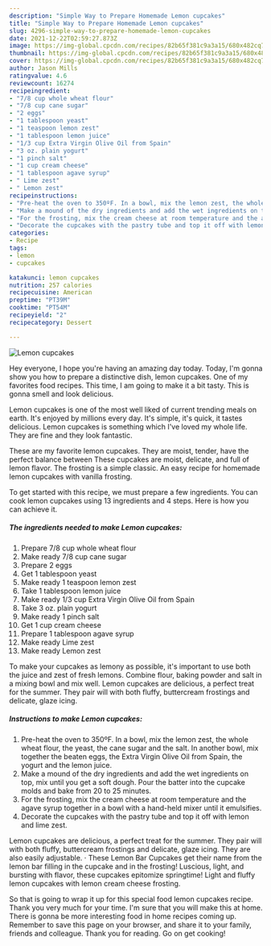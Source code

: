 ```yaml
---
description: "Simple Way to Prepare Homemade Lemon cupcakes"
title: "Simple Way to Prepare Homemade Lemon cupcakes"
slug: 4296-simple-way-to-prepare-homemade-lemon-cupcakes
date: 2021-12-22T02:59:27.873Z
image: https://img-global.cpcdn.com/recipes/82b65f381c9a3a15/680x482cq70/lemon-cupcakes-recipe-main-photo.jpg
thumbnail: https://img-global.cpcdn.com/recipes/82b65f381c9a3a15/680x482cq70/lemon-cupcakes-recipe-main-photo.jpg
cover: https://img-global.cpcdn.com/recipes/82b65f381c9a3a15/680x482cq70/lemon-cupcakes-recipe-main-photo.jpg
author: Jason Mills
ratingvalue: 4.6
reviewcount: 16274
recipeingredient:
- "7/8 cup whole wheat flour"
- "7/8 cup cane sugar"
- "2 eggs"
- "1 tablespoon yeast"
- "1 teaspoon lemon zest"
- "1 tablespoon lemon juice"
- "1/3 cup Extra Virgin Olive Oil from Spain"
- "3 oz. plain yogurt"
- "1 pinch salt"
- "1 cup cream cheese"
- "1 tablespoon agave syrup"
- " Lime zest"
- " Lemon zest"
recipeinstructions:
- "Pre-heat the oven to 350ºF. In a bowl, mix the lemon zest, the whole wheat flour, the yeast, the cane sugar and the salt. In another bowl, mix together the beaten eggs, the Extra Virgin Olive Oil from Spain, the yogurt and the lemon juice."
- "Make a mound of the dry ingredients and add the wet ingredients on top, mix until you get a soft dough. Pour the batter into the cupcake molds and bake from 20 to 25 minutes."
- "For the frosting, mix the cream cheese at room temperature and the agave syrup together in a bowl with a hand-held mixer until it emulsifies."
- "Decorate the cupcakes with the pastry tube and top it off with lemon and lime zest."
categories:
- Recipe
tags:
- lemon
- cupcakes

katakunci: lemon cupcakes 
nutrition: 257 calories
recipecuisine: American
preptime: "PT39M"
cooktime: "PT54M"
recipeyield: "2"
recipecategory: Dessert

---
```



![Lemon cupcakes](https://img-global.cpcdn.com/recipes/82b65f381c9a3a15/680x482cq70/lemon-cupcakes-recipe-main-photo.jpg)

Hey everyone, I hope you're having an amazing day today. Today, I'm gonna show you how to prepare a distinctive dish, lemon cupcakes. One of my favorites food recipes. This time, I am going to make it a bit tasty. This is gonna smell and look delicious.

Lemon cupcakes is one of the most well liked of current trending meals on earth. It's enjoyed by millions every day. It's simple, it's quick, it tastes delicious. Lemon cupcakes is something which I've loved my whole life. They are fine and they look fantastic.

These are my favorite lemon cupcakes. They are moist, tender, have the perfect balance between These cupcakes are moist, delicate, and full of lemon flavor. The frosting is a simple classic. An easy recipe for homemade lemon cupcakes with vanilla frosting.


To get started with this recipe, we must prepare a few ingredients. You can cook lemon cupcakes using 13 ingredients and 4 steps. Here is how you can achieve it.

<!--inarticleads1-->

##### The ingredients needed to make Lemon cupcakes:

1. Prepare 7/8 cup whole wheat flour
1. Make ready 7/8 cup cane sugar
1. Prepare 2 eggs
1. Get 1 tablespoon yeast
1. Make ready 1 teaspoon lemon zest
1. Take 1 tablespoon lemon juice
1. Make ready 1/3 cup Extra Virgin Olive Oil from Spain
1. Take 3 oz. plain yogurt
1. Make ready 1 pinch salt
1. Get 1 cup cream cheese
1. Prepare 1 tablespoon agave syrup
1. Make ready  Lime zest
1. Make ready  Lemon zest


To make your cupcakes as lemony as possible, it&#39;s important to use both the juice and zest of fresh lemons. Combine flour, baking powder and salt in a mixing bowl and mix well. Lemon cupcakes are delicious, a perfect treat for the summer. They pair will with both fluffy, buttercream frostings and delicate, glaze icing. 

<!--inarticleads2-->

##### Instructions to make Lemon cupcakes:

1. Pre-heat the oven to 350ºF. In a bowl, mix the lemon zest, the whole wheat flour, the yeast, the cane sugar and the salt. In another bowl, mix together the beaten eggs, the Extra Virgin Olive Oil from Spain, the yogurt and the lemon juice.
1. Make a mound of the dry ingredients and add the wet ingredients on top, mix until you get a soft dough. Pour the batter into the cupcake molds and bake from 20 to 25 minutes.
1. For the frosting, mix the cream cheese at room temperature and the agave syrup together in a bowl with a hand-held mixer until it emulsifies.
1. Decorate the cupcakes with the pastry tube and top it off with lemon and lime zest.


Lemon cupcakes are delicious, a perfect treat for the summer. They pair will with both fluffy, buttercream frostings and delicate, glaze icing. They are also easily adjustable. · These Lemon Bar Cupcakes get their name from the lemon bar filling in the cupcake and in the frosting! Luscious, light, and bursting with flavor, these cupcakes epitomize springtime! Light and fluffy lemon cupcakes with lemon cream cheese frosting. 

So that is going to wrap it up for this special food lemon cupcakes recipe. Thank you very much for your time. I'm sure that you will make this at home. There is gonna be more interesting food in home recipes coming up. Remember to save this page on your browser, and share it to your family, friends and colleague. Thank you for reading. Go on get cooking!
